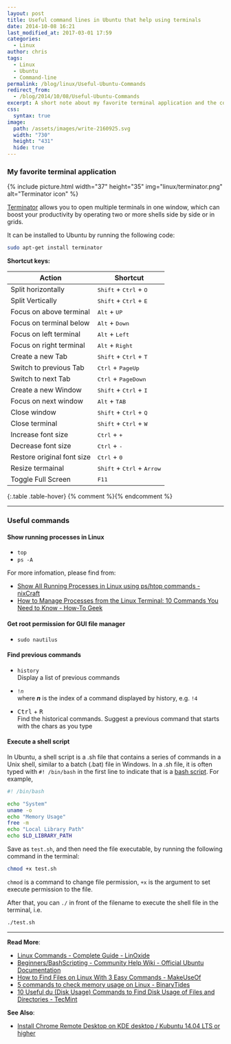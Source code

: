 ```yaml
---
layout: post
title: Useful command lines in Ubuntu that help using terminals
date: 2014-10-08 16:21
last_modified_at: 2017-03-01 17:59
categories:
  - Linux
author: chris
tags:
  - Linux
  - Ubuntu
  - Command-line
permalink: /blog/linux/Useful-Ubuntu-Commands
redirect_from:
  - /blog/2014/10/08/Useful-Ubuntu-Commands
excerpt: A short note about my favorite terminal application and the commands to show running processes, get root permission for GUI file manager, find previous commands and execute a shell script.
css:
  syntax: true
image:
  path: /assets/images/write-2160925.svg
  width: "730"
  height: "431"
  hide: true
---
```


<!--more-->

### My favorite terminal application

{% include picture.html width="37" height="35"
img="linux/terminator.png" alt="Terminator icon" %}

[Terminator](https://launchpad.net/terminator/) allows you to open multiple terminals in one window, which can boost your productivity by operating two or more shells side by side or in grids.

It can be installed to Ubuntu by running the following code:

```bash
sudo apt-get install terminator
```

**Shortcut keys:**

| Action                     | Shortcut                                                                        |
| -------------------------- | ------------------------------------------------------------------------------- |
| Split horizontally         | <span class="mono"><kbd>Shift</kbd> + <kbd>Ctrl</kbd> + <kbd>O</kbd></span>     |
| Split Vertically           | <span class="mono"><kbd>Shift</kbd> + <kbd>Ctrl</kbd> + <kbd>E</kbd></span>     |
| Focus on above terminal    | <span class="mono"><kbd>Alt</kbd> + <kbd>UP</kbd></span>                        |
| Focus on terminal below    | <span class="mono"><kbd>Alt</kbd> + <kbd>Down</kbd></span>                      |
| Focus on left terminal     | <span class="mono"><kbd>Alt</kbd> + <kbd>Left</kbd></span>                      |
| Focus on right terminal    | <span class="mono"><kbd>Alt</kbd> + <kbd>Right</kbd></span>                     |
| Create a new Tab           | <span class="mono"><kbd>Shift</kbd> + <kbd>Ctrl</kbd> + <kbd>T</kbd></span>     |
| Switch to previous Tab     | <span class="mono"><kbd>Ctrl</kbd> + <kbd>PageUp</kbd></span>                   |
| Switch to next Tab         | <span class="mono"><kbd>Ctrl</kbd> + <kbd>PageDown</kbd></span>                 |
| Create a new Window        | <span class="mono"><kbd>Shift</kbd> + <kbd>Ctrl</kbd> + <kbd>I</kbd></span>     |
| Focus on next window       | <span class="mono"><kbd>Alt</kbd> + <kbd>TAB</kbd></span>                       |
| Close window               | <span class="mono"><kbd>Shift</kbd> + <kbd>Ctrl</kbd> + <kbd>Q</kbd></span>     |
| Close terminal             | <span class="mono"><kbd>Shift</kbd> + <kbd>Ctrl</kbd> + <kbd>W</kbd></span>     |
| Increase font size         | <span class="mono"><kbd>Ctrl</kbd> + <kbd>+</kbd></span>                        |
| Decrease font size         | <span class="mono"><kbd>Ctrl</kbd> + <kbd>-</kbd></span>                        |
| Restore original font size | <span class="mono"><kbd>Ctrl</kbd> + <kbd>0</kbd></span>                        |
| Resize termainal           | <span class="mono"><kbd>Shift</kbd> + <kbd>Ctrl</kbd> + <kbd>Arrow</kbd></span> |
| Toggle Full Screen         | <span class="mono"><kbd>F11</kbd></span>                                        |
{:.table .table-hover} {% comment %}<!-- markdownlint-disable-line MD055 MD056 -->{% endcomment %}

* * *

### Useful commands

#### Show running processes in Linux

- `top`
- `ps -A`

For more infomation, please find from:

- [Show All Running Processes in Linux using ps/htop commands - nixCraft](https://www.cyberciti.biz/faq/show-all-running-processes-in-linux/)
- [How to Manage Processes from the Linux Terminal: 10 Commands You Need to Know - How-To Geek](https://www.howtogeek.com/107217/how-to-manage-processes-from-the-linux-terminal-10-commands-you-need-to-know/)

#### Get root permission for GUI file manager

- `sudo nautilus`

#### Find previous commands

- `history`  \
  Display a list of previous commands

- `!`_`n`_  \
  where _**n**_ is the index of a command displayed by history, e.g. `!4`

- <span class="mono"><kbd>Ctrl</kbd> + <kbd>R</kbd></span> \
   Find the historical commands. Suggest a previous command that starts with the chars as you type

#### Execute a shell script

In Ubuntu, a shell script is a .sh file that contains a series of commands in a Unix shell, similar to a batch (.bat) file in Windows. In a .sh file, it is often typed with `#! /bin/bash` in the first line to indicate that is a [bash script](https://en.wikipedia.org/wiki/Bash_(Unix_shell)). For example,

```bash
#! /bin/bash

echo "System"
uname -o
echo "Memory Usage"
free -m
echo "Local Library Path"
echo $LD_LIBRARY_PATH
```

Save as `test.sh`, and then need the file executable, by running the following command in the terminal:

```bash
chmod +x test.sh
```

`chmod` is a command to change file permission, `+x` is the argument to set execute permission to the file.

After that, you can `./` in front of the filename to execute the shell file in the terminal, i.e.

```bash
./test.sh
```

* * *

**Read More**:

- [Linux Commands - Complete Guide - LinOxide](https://linoxide.com/linux-how-to/linux-commands-brief-outline-examples/)
- [Beginners/BashScripting - Community Help Wiki - Official Ubuntu Documentation](https://help.ubuntu.com/community/Beginners/BashScripting)
- [How to Find Files on Linux With 3 Easy Commands - MakeUseOf](https://www.makeuseof.com/tag/3-examples-teach-find-files-linux/)
- [5 commands to check memory usage on Linux - BinaryTides](https://www.binarytides.com/linux-command-check-memory-usage/)
- [10 Useful du (Disk Usage) Commands to Find Disk Usage of Files and Directories - TecMint](https://www.tecmint.com/check-linux-disk-usage-of-files-and-directories/)

**See Also**:

- [Install Chrome Remote Desktop on KDE desktop / Kubuntu 14.04 LTS or higher](/blog/linux/Install-Chrome-Remote-Desktop-on-Kubuntu)
